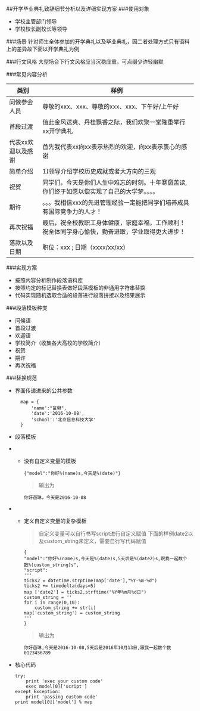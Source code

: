 ##开学毕业典礼致辞细节分析以及详细实现方案
###使用对象
- 学校主管部门领导
- 学校校长副校长等领导


###场景
针对师生全体参加的开学典礼以及毕业典礼，因二者处理方式只有语料上的差异故下面以开学典礼为例

###行文风格
大型场合下行文风格应当沉稳庄重，可点缀少许轻幽默

###常见内容分析

类别 | 样例
---|---
问候参会人员 | 尊敬的xxx、xxx、尊敬的xxx、xxx、下午好/上午好
首段过渡 | 值此金风送爽、丹桂飘香之际，我们欢聚一堂隆重举行xx开学典礼
代表xx欢迎以及感谢 | 首先我代表xx向xx表示热烈的欢迎，向xx表示衷心的感谢
简单介绍 | 1)领导介绍学校历史成就或者大方向的三观
祝贺| 同学们，今天是你们人生中难忘的时刻。十年寒窗苦读,你们终于如愿以偿实现了自己的大学梦。。。。
期许 | 。。。我相信xxx的先进管理经验一定能把同学们培养成具有国际竞争力的人才！
再次祝福| 最后，祝全校教职工身体健康，家庭幸福，工作顺利！祝全体同学身心愉快，勤奋进取，学业取得更大进步！
落款以及日期 | 职位：xxx ; 日期（xxxx/xx/xx）

###实现方案
- 按照内容分析制作段落语料库
- 按照约定的标记替换表做好段落模板的非通用字符串替换
- 代码实现随机选取合适的段落进行段落拼接以及结果展示

###段落模板种类
- 问候语
- 首段过渡
- 欢迎语
- 学校简介（收集各大高校的学校简介）
- 祝贺
- 期许
- 再次祝福

###替换规范
- 界面传递进来的公共参数

        map = {
            'name':"苗琳",
            'date':'2016-10-08',
            'school':'北京信息科技大学'
        }

- 段落模板

- - 没有自定义变量的模板

        {"model":"你好%(name)s,今天是%(date)"}  
    > 输出为 
    
        你好苗琳，今天是2016-10-08
- - 定义自定义变量的复杂模板
    
    >自定义变量可以自行书写script进行自定义赋值 下面的样例date2以及custom_string未定义，需要自行写代码赋值
    
        {
        "model":"你好%(name)s,今天是%(date)s,5天后是%(date2)s,跟我一起数个数%(custom_string)s",
        "script":
        '''
        ticks2 = datetime.strptime(map['date'],"%Y-%m-%d")
        ticks2 += timedelta(days=5)
        map ['date2'] = ticks2.strftime("%Y年%m月%d日")
        custom_string = ''
        for i in range(0,10):
            custom_string += str(i)
        map['custom_string'] = custom_string
        '''
        }
    
    > 输出为
        
        你好苗琳,今天是2016-10-08,5天后是2016年10月13日,跟我一起数个数0123456789

-   核心代码

        try:
            print 'exec your custom code'
            exec model[0]['script']
        except Exception:
            print 'passing custom code'
        print model[0]['model'] % map
    
